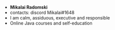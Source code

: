 - **Mikalai Radomski**
- contacts: discord Mikalai#1648
- I am calm, assiduous, executive and responsible
- Online Java courses and self-education
